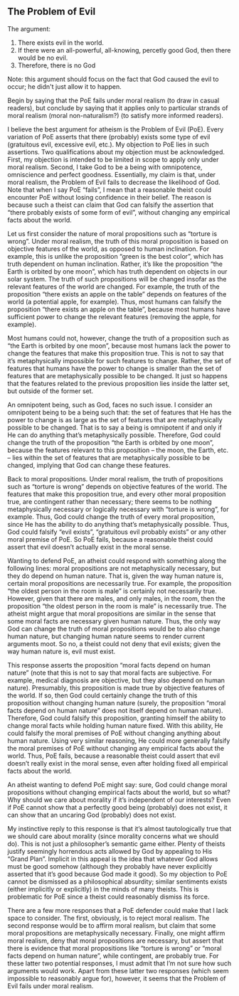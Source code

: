 ## The Problem of Evil

The argument:

1. There exists evil in the world.
2. If there were an all-powerful, all-knowing, percetly good God, then there would be no evil.
3. Therefore, there is no God

Note: this argument should focus on the fact that God caused the evil to occur; he didn't just allow it to happen.

Begin by saying that the PoE fails under moral realism (to draw in casual readers), but conclude by saying that it applies only to particular strands of moral realism (moral non-naturalism?) (to satisfy more informed readers).

I believe the best argument for atheism is the Problem of Evil (PoE). Every variation of PoE asserts that there (probably) exists some type of evil (gratuitous evil, excessive evil, etc.). My objection to PoE lies in such assertions. Two qualifications about my objection must be acknowledged. First, my objection is intended to be limited in scope to apply only under moral realism. Second, I take God to be a being with omnipotence, omniscience and perfect goodness. Essentially, my claim is that, under moral realism, the Problem of Evil fails to decrease the likelihood of God. Note that when I say PoE “fails”, I mean that a reasonable theist could encounter PoE without losing confidence in their belief. The reason is because such a theist can claim that God can falsify the assertion that “there probably exists of some form of evil”, without changing any empirical facts about the world.

Let us first consider the nature of moral propositions such as “torture is wrong”. Under moral realism, the truth of this moral proposition is based on objective features of the world, as opposed to human inclination. For example, this is unlike the proposition “green is the best color”, which has truth dependent on human inclination. Rather, it’s like the proposition “the Earth is orbited by one moon”, which has truth dependent on objects in our solar system. The truth of such propositions will be changed insofar as the relevant features of the world are changed. For example, the truth of the proposition “there exists an apple on the table” depends on features of the world (a potential apple, for example). Thus, most humans can falsify the proposition “there exists an apple on the table”, because most humans have sufficient power to change the relevant features (removing the apple, for example). 

Most humans could not, however, change the truth of a proposition such as “the Earth is orbited by one moon”, because most humans lack the power to change the features that make this proposition true. This is not to say that it’s metaphysically impossible for such features to change. Rather, the set of features that humans have the power to change is smaller than the set of features that are metaphysically possible to be changed. It just so happens that the features related to the previous proposition lies inside the latter set, but outside of the former set.

An omnipotent being, such as God, faces no such issue. I consider an omnipotent being to be a being such that: the set of features that He has the power to change is as large as the set of features that are metaphysically possible to be changed. That is to say a being is omnipotent if and only if He can do anything that’s metaphysically possible. Therefore, God could change the truth of the proposition “the Earth is orbited by one moon”, because the features relevant to this proposition – the moon, the Earth, etc. – lies within the set of features that are metaphysically possible to be changed, implying that God can change these features.

Back to moral propositions. Under moral realism, the truth of propositions such as “torture is wrong” depends on objective features of the world. The features that make this proposition true, and every other moral proposition true, are contingent rather than necessary; there seems to be nothing metaphysically necessary or logically necessary with “torture is wrong”, for example. Thus, God could change the truth of every moral proposition, since He has the ability to do anything that’s metaphysically possible. Thus, God could falsify “evil exists”, “gratuitous evil probably exists” or any other moral premise of PoE. So PoE fails, because a reasonable theist could assert that evil doesn’t actually exist in the moral sense.

Wanting to defend PoE, an atheist could respond with something along the following lines: moral propositions are not metaphysically necessary, but they do depend on human nature. That is, given the way human nature is, certain moral propositions are necessarily true. For example, the proposition “the oldest person in the room is male” is certainly not necessarily true. However, given that there are males, and only males, in the room, then the proposition “the oldest person in the room is male” is necessarily true. The atheist might argue that moral propositions are similar in the sense that some moral facts are necessary given human nature. Thus, the only way God can change the truth of moral propositions would be to also change human nature, but changing human nature seems to render current arguments moot. So no, a theist could not deny that evil exists; given the way human nature is, evil must exist.

This response asserts the proposition “moral facts depend on human nature” (note that this is not to say that moral facts are subjective. For example, medical diagnosis are objective, but they also depend on human nature). Presumably, this proposition is made true by objective features of the world. If so, then God could certainly change the truth of this proposition without changing human nature (surely, the proposition “moral facts depend on human nature” does not itself depend on human nature). Therefore, God could falsify this proposition, granting himself the ability to change moral facts while holding human nature fixed. With this ability, He could falsify the moral premises of PoE without changing anything about human nature. Using very similar reasoning, He could more generally falsify the moral premises of PoE without changing any empirical facts about the world. Thus, PoE fails, because a reasonable theist could assert that evil doesn’t really exist in the moral sense, even after holding fixed all empirical facts about the world.

An atheist wanting to defend PoE might say: sure, God could change moral propositions without changing empirical facts about the world, but so what? Why should we care about morality if it’s independent of our interests? Even if PoE cannot show that a perfectly good being (probably) does not exist, it can show that an uncaring God (probably) does not exist.

My instinctive reply to this response is that it’s almost tautologically true that we should care about morality (since morality concerns what we should do). This is not just a philosopher’s semantic game either. Plenty of theists justify seemingly horrendous acts allowed by God by appealing to His “Grand Plan”. Implicit in this appeal is the idea that whatever God allows must be good somehow (although they probably have never explicitly asserted that it’s good because God made it good). So my objection to PoE cannot be dismissed as a philosophical absurdity; similar sentiments exists (either implicitly or explicitly) in the minds of many theists. This is problematic for PoE since a theist could reasonably dismiss its force. 

There are a few more responses that a PoE defender could make that I lack space to consider. The first, obviously, is to reject moral realism. The second response would be to affirm moral realism, but claim that some moral propositions are metaphysically necessary. Finally, one might affirm moral realism, deny that moral propositions are necessary, but assert that there is evidence that moral propositions like “torture is wrong” or “moral facts depend on human nature”, while contingent, are probably true. For these latter two potential responses, I must admit that I’m not sure how such arguments would work. Apart from these latter two responses (which seem impossible to reasonably argue for), however, it seems that the Problem of Evil fails under moral realism.
